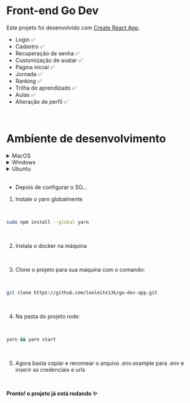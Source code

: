 # Front-end Go Dev

Este projeto foi desenvolvido com [Create React App](https://github.com/facebook/create-react-app).

- Login ✅
- Cadastro ✅
- Recuperação de senha ✅
- Customização de avatar ✅
- Página inicial ✅
- Jornada ✅
- Ranking ✅
- Trilha de aprendizado ✅
- Aulas ✅
- Alteração de perfil ✅

<br/>

# Ambiente de desenvolvimento
<details>
  <summary>MacOS</summary>

  <br/>

  1. Abra o terminal e faça a instalação do Homebew
  - Digite o seguinte comando para instalar o Homebrew

  <br/>

  ````bash
  /bin/bash -c "$(curl -fsSL https://raw.githubusercontent.com/Homebrew/install/master/install.sh)"
  ````

  2. Depois de instaldo digite o seguinte comandos para instalar o NodeJS

  <br/>

  ````bash
  brew install node@14 watchman
  ````

  3. Definia a veriavél de ambiente do NodeJS

  <br/>

  ````bash
  export PATH=$PATH:/usr/local/opt/node@14/bin
  ````
</details>

<details>
  <summary>Windows</summary>

  <br/>

  1. Abra o PowerSell como administrador
  2. Execute o seguinte comando

  <br/>

  ````bash
  Set-ExecutionPolicy AllSigned
  ````

  3. Instale o Chocolatey

  <br/>

  ````bash
  Set-ExecutionPolicy Bypass -Scope Process -Force; [System.Net.ServicePointManager]::SecurityProtocol = [System.Net.ServicePointManager]::SecurityProtocol -bor 3072; iex ((New-Object System.Net.WebClient).DownloadString('https://chocolatey.org/install.ps1'))
  ````

  4. Feche o PowerSheel e bara novamente e instale o nodeJS

  <br/>

  ````bash
  choco install -y nodejs-lts openjdk11
  ````

  5. Instale o yarn globalmente

  <br/>

  ````bash
  npm install --global yarn
  ````
  </details>

  <details>
  <summary>Ubuntu</summary>

  <br/>

  1. Abra o terminal e faça a instalação do Curl
  - No terminal digite o seguinte comando para instalar o curl

  <br/>

  ````bash
  sudo apt-get install curl
  ````

  2. Depois de instaldo digite os seguintes comando para instalar o NodeJS

  <br/>

  ````bash
  curl -sL https://deb.nodesource.com/setup_14.x | sudo -E bash -
  sudo apt-get install -y nodejs
  ````
</details>

  <br/>

  - Depois de configurar o SO...

  1. Instale o yarn globalmente

  <br/>

  ````bash
  sudo npm install --global yarn
  ````

  <br/>

  2. Instala o docker na máquina

  <br/>


  3. Clone o projeto para sua máquina com o comando:

  <br/>

  ````bash
  git clone https://github.com/leoleite13k/go-dev-app.git
  ````

  <br/>

  4. Na pasta do projeto rode:

  <br/>

   ````bash
  yarn && yarn start
  ````

  <br/>

  5. Agora basta copiar e renomear o arquivo .env.example para .env e inserir as credenciais e urls

  <br/>

  **Pronto! o projeto já está rodando ✨**

